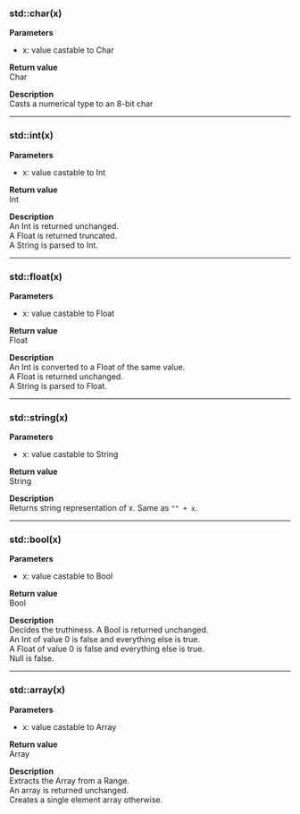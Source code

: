 ### std::char(x)
**Parameters**
* x: value castable to Char

**Return value**  
Char  

**Description**  
Casts a numerical type to an 8-bit char  

---

### std::int(x)
**Parameters**
* x: value castable to Int

**Return value**  
Int  

**Description**  
An Int is returned unchanged.  
A Float is returned truncated.  
A String is parsed to Int.  

--- 

### std::float(x)
**Parameters**
* x: value castable to Float

**Return value**  
Float  

**Description**  
An Int is converted to a Float of the same value.  
A Float is returned unchanged.  
A String is parsed to Float.  

--- 

### std::string(x)
**Parameters**
* x: value castable to String

**Return value**  
String  

**Description**  
Returns string representation of x. Same as ``"" + x``. 

--- 

### std::bool(x)
**Parameters**
* x: value castable to Bool

**Return value**  
Bool  

**Description**  
Decides the truthiness.
A Bool is returned unchanged.  
An Int of value 0 is false and everything else is true.  
A Float of value 0 is false and everything else is true.  
Null is false.  

--- 

### std::array(x)
**Parameters**
* x: value castable to Array

**Return value**  
Array  

**Description**  
Extracts the Array from a Range.  
An array is returned unchanged.  
Creates a single element array otherwise.
